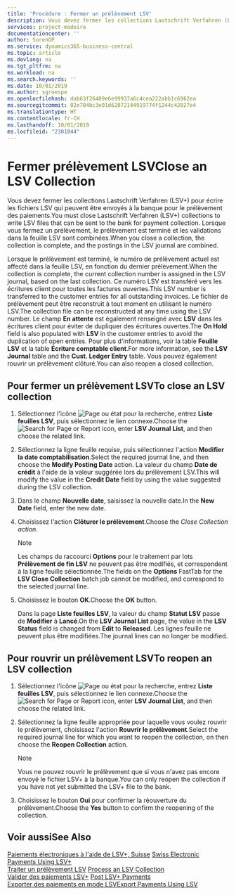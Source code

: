 ```yaml
---
title: 'Procédure : Fermer un prélèvement LSV'
description: Vous devez fermer les collections Lastschrift Verfahren (LSV+) pour écrire les fichiers LSV qui peuvent être envoyés à la banque pour le prélèvement des paiements. Lorsque vous fermez un prélèvement, le prélèvement est terminé et les validations dans la feuille LSV sont combinées.
services: project-madeira
documentationcenter: ''
author: SorenGP
ms.service: dynamics365-business-central
ms.topic: article
ms.devlang: na
ms.tgt_pltfrm: na
ms.workload: na
ms.search.keywords: ''
ms.date: 10/01/2019
ms.author: sgroespe
ms.openlocfilehash: dab63f26489e6e99937a6c4cea222abb1c6962ea
ms.sourcegitcommit: 02e704bc3e01d62072144919774f1244c42827e4
ms.translationtype: HT
ms.contentlocale: fr-CH
ms.lasthandoff: 10/01/2019
ms.locfileid: "2301044"
---
```

# <a name="close-an-lsv-collection"></a><span data-ttu-id="7b885-104">Fermer prélèvement LSV</span><span class="sxs-lookup"><span data-stu-id="7b885-104">Close an LSV Collection</span></span>
<span data-ttu-id="7b885-105">Vous devez fermer les collections Lastschrift Verfahren (LSV+) pour écrire les fichiers LSV qui peuvent être envoyés à la banque pour le prélèvement des paiements.</span><span class="sxs-lookup"><span data-stu-id="7b885-105">You must close Lastschrift Verfahren (LSV+) collections to write LSV files that can be sent to the bank for payment collection.</span></span> <span data-ttu-id="7b885-106">Lorsque vous fermez un prélèvement, le prélèvement est terminé et les validations dans la feuille LSV sont combinées.</span><span class="sxs-lookup"><span data-stu-id="7b885-106">When you close a collection, the collection is complete, and the postings in the LSV journal are combined.</span></span>  

<span data-ttu-id="7b885-107">Lorsque le prélèvement est terminé, le numéro de prélèvement actuel est affecté dans la feuille LSV, en fonction du dernier prélèvement.</span><span class="sxs-lookup"><span data-stu-id="7b885-107">When the collection is complete, the current collection number is assigned in the LSV journal, based on the last collection.</span></span> <span data-ttu-id="7b885-108">Ce numéro LSV est transféré vers les écritures client pour toutes les factures ouvertes.</span><span class="sxs-lookup"><span data-stu-id="7b885-108">This LSV number is transferred to the customer entries for all outstanding invoices.</span></span> <span data-ttu-id="7b885-109">Le fichier de prélèvement peut être reconstruit à tout moment en utilisant le numéro LSV.</span><span class="sxs-lookup"><span data-stu-id="7b885-109">The collection file can be reconstructed at any time using the LSV number.</span></span> <span data-ttu-id="7b885-110">Le champ **En attente** est également renseigné avec **LSV** dans les écritures client pour éviter de dupliquer des écritures ouvertes.</span><span class="sxs-lookup"><span data-stu-id="7b885-110">The **On Hold** field is also populated with **LSV** in the customer entries to avoid the duplication of open entries.</span></span> <span data-ttu-id="7b885-111">Pour plus d'informations, voir la table **Feuille LSV** et la table **Écriture comptable client**.</span><span class="sxs-lookup"><span data-stu-id="7b885-111">For more information, see the **LSV Journal** table and the **Cust. Ledger Entry** table.</span></span> <span data-ttu-id="7b885-112">Vous pouvez également rouvrir un prélèvement clôturé.</span><span class="sxs-lookup"><span data-stu-id="7b885-112">You can also reopen a closed collection.</span></span>  

## <a name="to-close-an-lsv-collection"></a><span data-ttu-id="7b885-113">Pour fermer un prélèvement LSV</span><span class="sxs-lookup"><span data-stu-id="7b885-113">To close an LSV collection</span></span>  

1.  <span data-ttu-id="7b885-114">Sélectionnez l'icône ![Page ou état pour la recherche](../../media/ui-search/search_small.png "icône Page ou état pour la recherche"), entrez **Liste feuilles LSV**, puis sélectionnez le lien connexe.</span><span class="sxs-lookup"><span data-stu-id="7b885-114">Choose the ![Search for Page or Report](../../media/ui-search/search_small.png "Search for Page or Report icon") icon, enter **LSV Journal List**, and then choose the related link.</span></span>  
2.  <span data-ttu-id="7b885-115">Sélectionnez la ligne feuille requise, puis sélectionnez l'action **Modifier la date comptabilisation**.</span><span class="sxs-lookup"><span data-stu-id="7b885-115">Select the required journal line, and then choose the **Modify Posting Date** action.</span></span> <span data-ttu-id="7b885-116">La valeur du champ **Date de crédit** à l'aide de la valeur suggérée lors du prélèvement LSV.</span><span class="sxs-lookup"><span data-stu-id="7b885-116">This will modify the value in the **Credit Date** field by using the value suggested during the LSV collection.</span></span>  
3.  <span data-ttu-id="7b885-117">Dans le champ **Nouvelle date**, saisissez la nouvelle date.</span><span class="sxs-lookup"><span data-stu-id="7b885-117">In the **New Date** field, enter the new date.</span></span>  
4.  <span data-ttu-id="7b885-118">Choisissez l'action **Clôturer le prélèvement**.</span><span class="sxs-lookup"><span data-stu-id="7b885-118">Choose the **Close Collection* action*.</span></span>  

    > [!NOTE]  
    >  <span data-ttu-id="7b885-119">Les champs du raccourci **Options** pour le traitement par lots **Prélèvement de fin LSV** ne peuvent pas être modifiés, et correspondent à la ligne feuille sélectionnée.</span><span class="sxs-lookup"><span data-stu-id="7b885-119">The fields on the **Options** FastTab for the **LSV Close Collection** batch job cannot be modified, and correspond to the selected journal line.</span></span>  

5.  <span data-ttu-id="7b885-120">Choisissez le bouton **OK**.</span><span class="sxs-lookup"><span data-stu-id="7b885-120">Choose the **OK** button.</span></span>  

    <span data-ttu-id="7b885-121">Dans la page **Liste feuilles LSV**, la valeur du champ **Statut LSV** passe de **Modifier** à **Lancé**.</span><span class="sxs-lookup"><span data-stu-id="7b885-121">On the **LSV Journal List** page, the value in the **LSV Status** field is changed from **Edit** to **Released**.</span></span> <span data-ttu-id="7b885-122">Les lignes feuille ne peuvent plus être modifiées.</span><span class="sxs-lookup"><span data-stu-id="7b885-122">The journal lines can no longer be modified.</span></span>  

## <a name="to-reopen-an-lsv-collection"></a><span data-ttu-id="7b885-123">Pour rouvrir un prélèvement LSV</span><span class="sxs-lookup"><span data-stu-id="7b885-123">To reopen an LSV collection</span></span>  

1.  <span data-ttu-id="7b885-124">Sélectionnez l'icône ![Page ou état pour la recherche](../../media/ui-search/search_small.png "icône Page ou état pour la recherche"), entrez **Liste feuilles LSV**, puis sélectionnez le lien connexe.</span><span class="sxs-lookup"><span data-stu-id="7b885-124">Choose the ![Search for Page or Report](../../media/ui-search/search_small.png "Search for Page or Report icon") icon, enter **LSV Journal List**, and then choose the related link.</span></span>  
2.  <span data-ttu-id="7b885-125">Sélectionnez la ligne feuille appropriée pour laquelle vous voulez rouvrir le prélèvement, choisissez l'action **Rouvrir le prélèvement**.</span><span class="sxs-lookup"><span data-stu-id="7b885-125">Select the required journal line for which you want to reopen the collection, on then choose the **Reopen Collection** action.</span></span>  

    > [!NOTE]  
    >  <span data-ttu-id="7b885-126">Vous ne pouvez rouvrir le prélèvement que si vous n'avez pas encore envoyé le fichier LSV+ à la banque.</span><span class="sxs-lookup"><span data-stu-id="7b885-126">You can only reopen the collection if you have not yet submitted the LSV+ file to the bank.</span></span>  

3.  <span data-ttu-id="7b885-127">Choisissez le bouton **Oui** pour confirmer la réouverture du prélèvement.</span><span class="sxs-lookup"><span data-stu-id="7b885-127">Choose the **Yes** button to confirm the reopening of the collection.</span></span>  

## <a name="see-also"></a><span data-ttu-id="7b885-128">Voir aussi</span><span class="sxs-lookup"><span data-stu-id="7b885-128">See Also</span></span>  
 <span data-ttu-id="7b885-129">[Paiements électroniques à l'aide de LSV+, Suisse](swiss-electronic-payments-using-lsv-.md) </span><span class="sxs-lookup"><span data-stu-id="7b885-129">[Swiss Electronic Payments Using LSV+](swiss-electronic-payments-using-lsv-.md) </span></span>  
 <span data-ttu-id="7b885-130">[Traiter un prélèvement LSV](how-to-process-an-lsv-collection.md) </span><span class="sxs-lookup"><span data-stu-id="7b885-130">[Process an LSV Collection](how-to-process-an-lsv-collection.md) </span></span>  
 <span data-ttu-id="7b885-131">[Valider des paiements LSV+](how-to-post-lsv-payments.md) </span><span class="sxs-lookup"><span data-stu-id="7b885-131">[Post LSV+ Payments](how-to-post-lsv-payments.md) </span></span>  
 [<span data-ttu-id="7b885-132">Exporter des paiements en mode LSV</span><span class="sxs-lookup"><span data-stu-id="7b885-132">Export Payments Using LSV</span></span>](how-to-export-payments-using-lsv.md)
